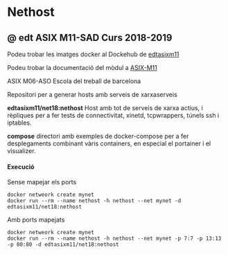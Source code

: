 # Nethost
## @ edt ASIX M11-SAD Curs 2018-2019

Podeu trobar les imatges docker al Dockehub de [edtasixm11](https://hub.docker.com/u/edtasixm11/)

Podeu trobar la documentació del mòdul a [ASIX-M11](https://sites.google.com/site/asixm11edt/)

ASIX M06-ASO Escola del treball de barcelona

Repositori per a generar hosts amb serveis de xarxaserveis 

**edtasixm11/net18:nethost** Host amb tot de serveis de xarxa actius, i rèpliques per a
  fer tests de connectivitat, xinetd, tcpwrappers, túnels ssh i iptables.

**compose** directori amb exemples de docker-compose per a fer desplegaments combinant
  vàris containers, en especial el portainer i el visualizer.


#### Execució

Sense mapejar els ports
```
docker netweork create mynet
docker run --rm --name nethost -h nethost --net mynet -d edtasixm11/net18:nethost
```

Amb ports mapejats
```
docker netweork create mynet
docker run --rm --name nethost -h nethost --net mynet -p 7:7 -p 13:13 -p 80:80 -d edtasixm11/net18:nethost
```

